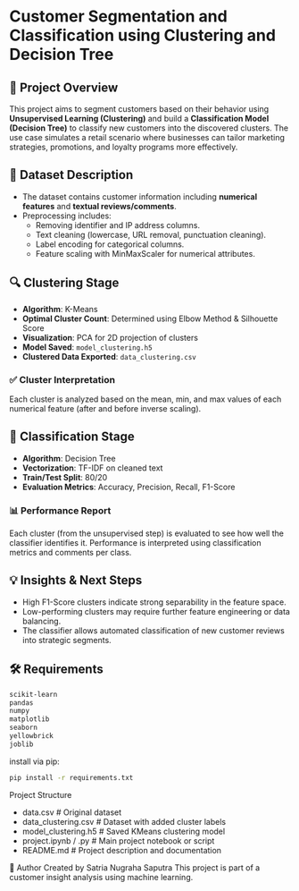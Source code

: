 # Customer Segmentation and Classification using Clustering and Decision Tree

## 📌 Project Overview

This project aims to segment customers based on their behavior using **Unsupervised Learning (Clustering)** and build a **Classification Model (Decision Tree)** to classify new customers into the discovered clusters. The use case simulates a retail scenario where businesses can tailor marketing strategies, promotions, and loyalty programs more effectively.

## 📂 Dataset Description

- The dataset contains customer information including **numerical features** and **textual reviews/comments**.
- Preprocessing includes:
  - Removing identifier and IP address columns.
  - Text cleaning (lowercase, URL removal, punctuation cleaning).
  - Label encoding for categorical columns.
  - Feature scaling with MinMaxScaler for numerical attributes.

## 🔍 Clustering Stage

- **Algorithm**: K-Means
- **Optimal Cluster Count**: Determined using Elbow Method & Silhouette Score
- **Visualization**: PCA for 2D projection of clusters
- **Model Saved**: `model_clustering.h5`
- **Clustered Data Exported**: `data_clustering.csv`

### ✅ Cluster Interpretation

Each cluster is analyzed based on the mean, min, and max values of each numerical feature (after and before inverse scaling).

## 🤖 Classification Stage

- **Algorithm**: Decision Tree
- **Vectorization**: TF-IDF on cleaned text
- **Train/Test Split**: 80/20
- **Evaluation Metrics**: Accuracy, Precision, Recall, F1-Score

### 📊 Performance Report

Each cluster (from the unsupervised step) is evaluated to see how well the classifier identifies it. Performance is interpreted using classification metrics and comments per class.

## 💡 Insights & Next Steps

- High F1-Score clusters indicate strong separability in the feature space.
- Low-performing clusters may require further feature engineering or data balancing.
- The classifier allows automated classification of new customer reviews into strategic segments.

## 🛠️ Requirements

```bash
scikit-learn
pandas
numpy
matplotlib
seaborn
yellowbrick
joblib
```
install via pip:
```bash
pip install -r requirements.txt
```
Project Structure

- data.csv                    # Original dataset
- data_clustering.csv         # Dataset with added cluster labels
- model_clustering.h5         # Saved KMeans clustering model
- project.ipynb / .py         # Main project notebook or script
- README.md                   # Project description and documentation


📣 Author
Created by Satria Nugraha Saputra
This project is part of a customer insight analysis using machine learning.
